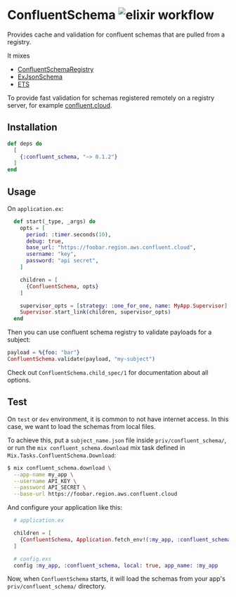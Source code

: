 # ConfluentSchema ![elixir workflow](https://github.com/loopsocial/confluent_schema/actions/workflows/elixir.yml/badge.svg)

Provides cache and validation for confluent schemas that are pulled from a registry.

It mixes 

* [ConfluentSchemaRegistry](https://github.com/cogini/confluent_schema_registry)
* [ExJsonSchema](https://github.com/jonasschmidt/ex_json_schema/)
* [ETS](https://www.erlang.org/doc/man/ets.html)

To provide fast validation for schemas registered remotely on a registry server, for example [confluent.cloud](confluent.cloud).

## Installation

```elixir
def deps do
  [
    {:confluent_schema, "~> 0.1.2"}
  ]
end
```

## Usage
On `application.ex`:

```elixir
  def start(_type, _args) do
    opts = [
      period: :timer.seconds(10),
      debug: true,
      base_url: "https://foobar.region.aws.confluent.cloud",
      username: "key",
      password: "api secret",
    ]

    children = [
      {ConfluentSchema, opts}
    ]

    supervisor_opts = [strategy: :one_for_one, name: MyApp.Supervisor]
    Supervisor.start_link(children, supervisor_opts)
  end
```

Then you can use confluent schema registry to validate payloads for a subject:

```elixir
payload = %{foo: "bar"}
ConfluentSchema.validate(payload, "my-subject")
```

Check out `ConfluentSchema.child_spec/1` for documentation about all options.

## Test
On `test` or `dev` environment, it is common to not have internet access. In this case,
we want to load the schemas from local files.

To achieve this, put a `subject_name.json` file inside `priv/confluent_schema/`, or run
the `mix confluent_schema.download` mix task defined in `Mix.Tasks.ConfluentSchema.Download`:

```bash
$ mix confluent_schema.download \
  --app-name my_app \
  --username API_KEY \
  --password API_SECRET \
  --base-url https://foobar.region.aws.confluent.cloud 
```

And configure your application like this:

```elixir
  # application.ex

  children = [
    {ConfluentSchema, Application.fetch_env!(:my_app, :confluent_schema)}
  ]

  # config.exs
  config :my_app, :confluent_schema, local: true, app_name: :my_app
```

Now, when `ConfluentSchema` starts, it will load the schemas from your app's `priv/confluent_schema/`
directory.
